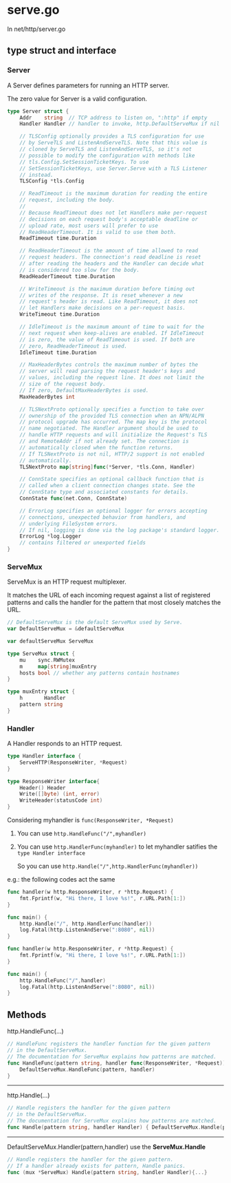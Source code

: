# serve.go

In net/http/server.go

## type struct and interface

### Server

A Server defines parameters for running an HTTP server.

The zero value for Server is a valid configuration. 


```go
type Server struct {
    Addr    string  // TCP address to listen on, ":http" if empty
    Handler Handler // handler to invoke, http.DefaultServeMux if nil

    // TLSConfig optionally provides a TLS configuration for use
    // by ServeTLS and ListenAndServeTLS. Note that this value is
    // cloned by ServeTLS and ListenAndServeTLS, so it's not
    // possible to modify the configuration with methods like
    // tls.Config.SetSessionTicketKeys. To use
    // SetSessionTicketKeys, use Server.Serve with a TLS Listener
    // instead.
    TLSConfig *tls.Config

    // ReadTimeout is the maximum duration for reading the entire
    // request, including the body.
    //
    // Because ReadTimeout does not let Handlers make per-request
    // decisions on each request body's acceptable deadline or
    // upload rate, most users will prefer to use
    // ReadHeaderTimeout. It is valid to use them both.
    ReadTimeout time.Duration

    // ReadHeaderTimeout is the amount of time allowed to read
    // request headers. The connection's read deadline is reset
    // after reading the headers and the Handler can decide what
    // is considered too slow for the body.
    ReadHeaderTimeout time.Duration

    // WriteTimeout is the maximum duration before timing out
    // writes of the response. It is reset whenever a new
    // request's header is read. Like ReadTimeout, it does not
    // let Handlers make decisions on a per-request basis.
    WriteTimeout time.Duration

    // IdleTimeout is the maximum amount of time to wait for the
    // next request when keep-alives are enabled. If IdleTimeout
    // is zero, the value of ReadTimeout is used. If both are
    // zero, ReadHeaderTimeout is used.
    IdleTimeout time.Duration

    // MaxHeaderBytes controls the maximum number of bytes the
    // server will read parsing the request header's keys and
    // values, including the request line. It does not limit the
    // size of the request body.
    // If zero, DefaultMaxHeaderBytes is used.
    MaxHeaderBytes int

    // TLSNextProto optionally specifies a function to take over
    // ownership of the provided TLS connection when an NPN/ALPN
    // protocol upgrade has occurred. The map key is the protocol
    // name negotiated. The Handler argument should be used to
    // handle HTTP requests and will initialize the Request's TLS
    // and RemoteAddr if not already set. The connection is
    // automatically closed when the function returns.
    // If TLSNextProto is not nil, HTTP/2 support is not enabled
    // automatically.
    TLSNextProto map[string]func(*Server, *tls.Conn, Handler)

    // ConnState specifies an optional callback function that is
    // called when a client connection changes state. See the
    // ConnState type and associated constants for details.
    ConnState func(net.Conn, ConnState)

    // ErrorLog specifies an optional logger for errors accepting
    // connections, unexpected behavior from handlers, and
    // underlying FileSystem errors.
    // If nil, logging is done via the log package's standard logger.
    ErrorLog *log.Logger
    // contains filtered or unexported fields
}
```

### ServeMux

ServeMux is an HTTP request multiplexer.

It matches the URL of each incoming request against a list of registered patterns and calls the handler for the pattern that most closely matches the URL.

```go
// DefaultServeMux is the default ServeMux used by Serve.
var DefaultServeMux = &defaultServeMux

var defaultServeMux ServeMux

type ServeMux struct {
	mu    sync.RWMutex
	m     map[string]muxEntry
	hosts bool // whether any patterns contain hostnames
}

type muxEntry struct {
	h       Handler
	pattern string
}
```

### Handler

A Handler responds to an HTTP request.

```go
type Handler interface {
    ServeHTTP(ResponseWriter, *Request)
}

type ResponseWriter interface{
    Header() Header
    Write([]byte) (int, error)
    WriteHeader(statusCode int)
}
```

Considering myhandler is `func(ResponseWriter, *Request)`

1. You can use `http.HandleFunc("/",myhandler)`

2. You can use `http.HandlerFunc(myhandler)` to let myhandler satifies the `type Handler interface`
   
   So you can use `http.Handle("/",http.HandlerFunc(myhandler))`

e.g.: the following codes act the same

```go
func handler(w http.ResponseWriter, r *http.Request) {
    fmt.Fprintf(w, "Hi there, I love %s!", r.URL.Path[1:])
}

func main() {
    http.Handle("/", http.HandlerFunc(handler))
    log.Fatal(http.ListenAndServe(":8080", nil))
}
```
```go
func handler(w http.ResponseWriter, r *http.Request) {
    fmt.Fprintf(w, "Hi there, I love %s!", r.URL.Path[1:])
}

func main() {
    http.HandleFunc("/",handler)
    log.Fatal(http.ListenAndServe(":8080", nil))
}
```

## Methods

http.HandleFunc(...)
```go
// HandleFunc registers the handler function for the given pattern
// in the DefaultServeMux.
// The documentation for ServeMux explains how patterns are matched.
func HandleFunc(pattern string, handler func(ResponseWriter, *Request)) {
	DefaultServeMux.HandleFunc(pattern, handler)
}
```

-----------------------------------------------------

http.Handle(...)
```go
// Handle registers the handler for the given pattern
// in the DefaultServeMux.
// The documentation for ServeMux explains how patterns are matched.
func Handle(pattern string, handler Handler) { DefaultServeMux.Handle(pattern, handler) }
```

----------------------------------------------------

DefaultServeMux.Handler(pattern,handler) use the **ServeMux.Handle**
```go
// Handle registers the handler for the given pattern.
// If a handler already exists for pattern, Handle panics.
func (mux *ServeMux) Handle(pattern string, handler Handler){...}
```
